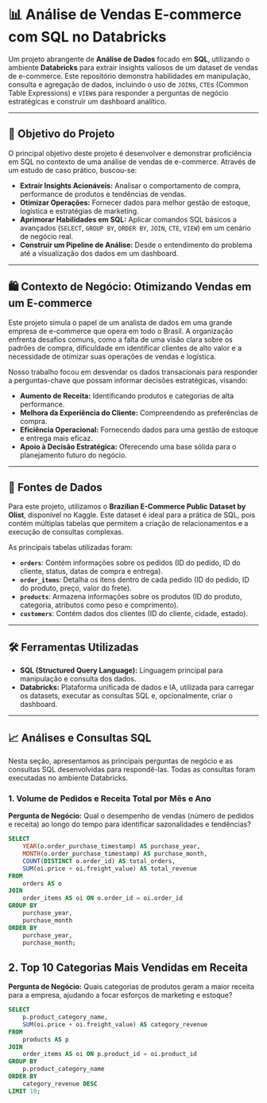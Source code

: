 # 📊 Análise de Vendas E-commerce com SQL no Databricks

Um projeto abrangente de **Análise de Dados** focado em **SQL**, utilizando o ambiente **Databricks** para extrair insights valiosos de um dataset de vendas de e-commerce. Este repositório demonstra habilidades em manipulação, consulta e agregação de dados, incluindo o uso de `JOIN`s, `CTE`s (Common Table Expressions) e `VIEW`s para responder a perguntas de negócio estratégicas e construir um dashboard analítico.

---

## 🎯 Objetivo do Projeto

O principal objetivo deste projeto é desenvolver e demonstrar proficiência em SQL no contexto de uma análise de vendas de e-commerce. Através de um estudo de caso prático, buscou-se:

* **Extrair Insights Acionáveis:** Analisar o comportamento de compra, performance de produtos e tendências de vendas.
* **Otimizar Operações:** Fornecer dados para melhor gestão de estoque, logística e estratégias de marketing.
* **Aprimorar Habilidades em SQL:** Aplicar comandos SQL básicos a avançados (`SELECT`, `GROUP BY`, `ORDER BY`, `JOIN`, `CTE`, `VIEW`) em um cenário de negócio real.
* **Construir um Pipeline de Análise:** Desde o entendimento do problema até a visualização dos dados em um dashboard.

---

## 🛍️ Contexto de Negócio: Otimizando Vendas em um E-commerce

Este projeto simula o papel de um analista de dados em uma grande empresa de e-commerce que opera em todo o Brasil. A organização enfrenta desafios comuns, como a falta de uma visão clara sobre os padrões de compra, dificuldade em identificar clientes de alto valor e a necessidade de otimizar suas operações de vendas e logística.

Nosso trabalho focou em desvendar os dados transacionais para responder a perguntas-chave que possam informar decisões estratégicas, visando:

* **Aumento de Receita:** Identificando produtos e categorias de alta performance.
* **Melhora da Experiência do Cliente:** Compreendendo as preferências de compra.
* **Eficiência Operacional:** Fornecendo dados para uma gestão de estoque e entrega mais eficaz.
* **Apoio à Decisão Estratégica:** Oferecendo uma base sólida para o planejamento futuro do negócio.

---

## 💾 Fontes de Dados

Para este projeto, utilizamos o **Brazilian E-Commerce Public Dataset by Olist**, disponível no Kaggle. Este dataset é ideal para a prática de SQL, pois contém múltiplas tabelas que permitem a criação de relacionamentos e a execução de consultas complexas.

As principais tabelas utilizadas foram:

* **`orders`**: Contém informações sobre os pedidos (ID do pedido, ID do cliente, status, datas de compra e entrega).
* **`order_items`**: Detalha os itens dentro de cada pedido (ID do pedido, ID do produto, preço, valor do frete).
* **`products`**: Armazena informações sobre os produtos (ID do produto, categoria, atributos como peso e comprimento).
* **`customers`**: Contém dados dos clientes (ID do cliente, cidade, estado).

---

## 🛠️ Ferramentas Utilizadas

* **SQL (Structured Query Language):** Linguagem principal para manipulação e consulta dos dados.
* **Databricks:** Plataforma unificada de dados e IA, utilizada para carregar os datasets, executar as consultas SQL e, opcionalmente, criar o dashboard.

---

## 📈 Análises e Consultas SQL

Nesta seção, apresentamos as principais perguntas de negócio e as consultas SQL desenvolvidas para respondê-las. Todas as consultas foram executadas no ambiente Databricks.

### 1. Volume de Pedidos e Receita Total por Mês e Ano

**Pergunta de Negócio:** Qual o desempenho de vendas (número de pedidos e receita) ao longo do tempo para identificar sazonalidades e tendências?

```sql
SELECT
    YEAR(o.order_purchase_timestamp) AS purchase_year,
    MONTH(o.order_purchase_timestamp) AS purchase_month,
    COUNT(DISTINCT o.order_id) AS total_orders,
    SUM(oi.price + oi.freight_value) AS total_revenue
FROM
    orders AS o
JOIN
    order_items AS oi ON o.order_id = oi.order_id
GROUP BY
    purchase_year,
    purchase_month
ORDER BY
    purchase_year,
    purchase_month;
```
## 2. Top 10 Categorias Mais Vendidas em Receita

**Pergunta de Negócio:** Quais categorias de produtos geram a maior receita para a empresa, ajudando a focar esforços de marketing e estoque?

```sql
SELECT
    p.product_category_name,
    SUM(oi.price + oi.freight_value) AS category_revenue
FROM
    products AS p
JOIN
    order_items AS oi ON p.product_id = oi.product_id
GROUP BY
    p.product_category_name
ORDER BY
    category_revenue DESC
LIMIT 10;
```
